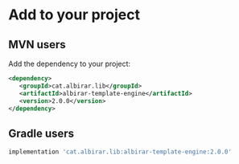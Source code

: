 # Add to your project

## MVN users

Add the dependency to your project:

```xml
<dependency>
   <groupId>cat.albirar.lib</groupId>
   <artifactId>albirar-template-engine</artifactId>
   <version>2.0.0</version>
</dependency>
```

## Gradle users

```gradle
implementation 'cat.albirar.lib:albirar-template-engine:2.0.0'